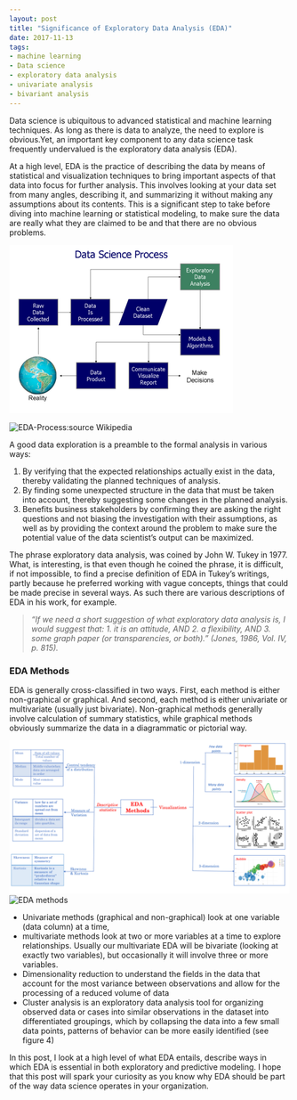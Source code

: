 ```yaml
---
layout: post
title: "Significance of Exploratory Data Analysis (EDA)"
date: 2017-11-13
tags:
- machine learning
- Data science
- exploratory data analysis
- univariate analysis
- bivariant analysis
---
```

Data science is ubiquitous to advanced statistical and machine learning techniques. As long as there is data to analyze, the need to explore is obvious.Yet, an important key component to any data science task frequently undervalued is the exploratory data analysis (EDA). 


At a high level, EDA is the practice of describing the data by means of statistical and visualization techniques to bring important aspects of that data into focus for further analysis. This involves looking at your data set from many angles, describing it, and summarizing it without making any assumptions about its contents. This is a significant step to take before diving into machine learning or statistical modeling, to make sure the data are really what they are claimed to be and that there are no obvious problems. 

![EDA methods](/images/edaprocess.png)

![EDA-Process:source Wikipedia](https://github.com/Jean-njoroge/jean-njoroge.github.io/tree/master/)


A good data exploration is a preamble to the formal analysis in various ways:
1. By verifying that the expected relationships actually exist in the data, thereby validating the planned techniques of analysis. 
2. By finding some unexpected structure in the data that must be taken into account, thereby suggesting some changes in the planned analysis. 
3. Benefits business stakeholders by confirming they are asking the right questions and not biasing the investigation with their assumptions, as well as by providing the context around the problem to make sure the potential value of the data scientist’s output can be maximized.
 
 
 The phrase exploratory data analysis, was coined by John W. Tukey in 1977.  What, is interesting, is that even though he coined the phrase, it is difficult, if not impossible, to find a precise definition of EDA in Tukey’s writings, partly because he preferred working with vague concepts, things that could be made precise in several ways. As such there are various descriptions of EDA in his work, for example.

> *“If we need a short suggestion of what exploratory data analysis is, I would suggest that: 1. it is an attitude, AND 2. a flexibility, AND 3. some graph paper (or transparencies, or both).” (Jones, 1986, Vol. IV, p. 815).*

### EDA Methods
EDA is generally cross-classified in two ways. First, each method is either non-graphical or graphical. And second, each method is either univariate or multivariate (usually just bivariate). Non-graphical methods generally involve calculation of summary statistics, while graphical methods obviously summarize the data in a diagrammatic or pictorial way. 

![EDA methods ](/images/edamethods.png)
![EDA methods](https://github.com/Jean-njoroge/jean-njoroge.github.io/tree/master/)

* Univariate methods (graphical and non-graphical) look at one variable (data column) at a time, 
* multivariate methods look at two or more variables at a time to explore relationships. Usually our multivariate EDA will be bivariate (looking at exactly two variables), but occasionally it will involve three or more variables. 
* Dimensionality reduction to understand the fields in the data that account for the most variance between observations and allow for the processing of a reduced volume of data
* Cluster analysis is an exploratory data analysis tool for organizing observed data or cases into similar observations in the dataset into differentiated groupings, which by collapsing the data into a few small data points, patterns of behavior can be more easily identified (see figure 4)


In this post, I look at a high level of what EDA entails, describe ways in which EDA is essential in both exploratory and predictive modeling. I hope that this post will spark your curiosity as you know why EDA should be part of the way data science operates in your organization.



